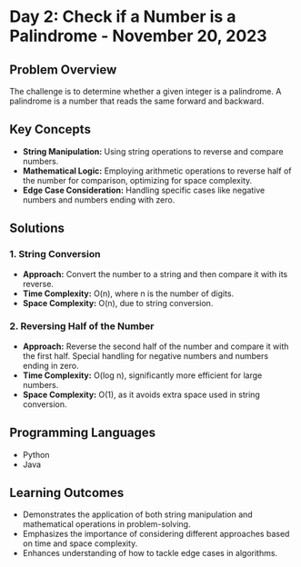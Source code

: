 # Day 2: Check if a Number is a Palindrome - November 20, 2023

## Problem Overview
The challenge is to determine whether a given integer is a palindrome. A palindrome is a number that reads the same forward and backward.

## Key Concepts
- **String Manipulation:** Using string operations to reverse and compare numbers.
- **Mathematical Logic:** Employing arithmetic operations to reverse half of the number for comparison, optimizing for space complexity.
- **Edge Case Consideration:** Handling specific cases like negative numbers and numbers ending with zero.

## Solutions
### 1. String Conversion
   - **Approach:** Convert the number to a string and then compare it with its reverse.
   - **Time Complexity:** O(n), where n is the number of digits.
   - **Space Complexity:** O(n), due to string conversion.

### 2. Reversing Half of the Number
   - **Approach:** Reverse the second half of the number and compare it with the first half. Special handling for negative numbers and numbers ending in zero.
   - **Time Complexity:** O(log n), significantly more efficient for large numbers.
   - **Space Complexity:** O(1), as it avoids extra space used in string conversion.

## Programming Languages
- Python
- Java

## Learning Outcomes
- Demonstrates the application of both string manipulation and mathematical operations in problem-solving.
- Emphasizes the importance of considering different approaches based on time and space complexity.
- Enhances understanding of how to tackle edge cases in algorithms.
